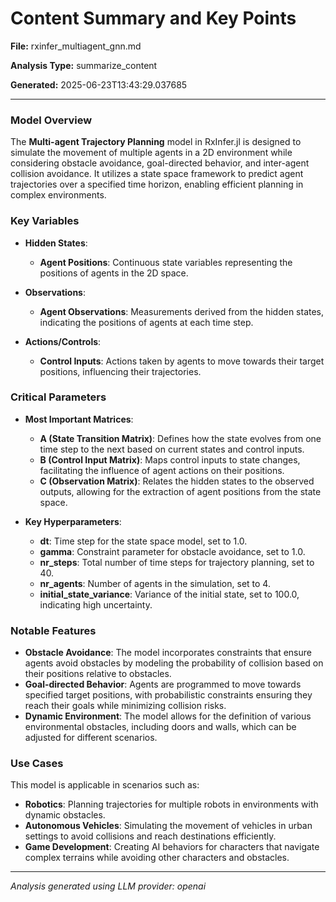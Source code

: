 # Content Summary and Key Points

**File:** rxinfer_multiagent_gnn.md

**Analysis Type:** summarize_content

**Generated:** 2025-06-23T13:43:29.037685

---

### Model Overview
The **Multi-agent Trajectory Planning** model in RxInfer.jl is designed to simulate the movement of multiple agents in a 2D environment while considering obstacle avoidance, goal-directed behavior, and inter-agent collision avoidance. It utilizes a state space framework to predict agent trajectories over a specified time horizon, enabling efficient planning in complex environments.

### Key Variables
- **Hidden States**:
  - **Agent Positions**: Continuous state variables representing the positions of agents in the 2D space.
  
- **Observations**:
  - **Agent Observations**: Measurements derived from the hidden states, indicating the positions of agents at each time step.

- **Actions/Controls**:
  - **Control Inputs**: Actions taken by agents to move towards their target positions, influencing their trajectories.

### Critical Parameters
- **Most Important Matrices**:
  - **A (State Transition Matrix)**: Defines how the state evolves from one time step to the next based on current states and control inputs.
  - **B (Control Input Matrix)**: Maps control inputs to state changes, facilitating the influence of agent actions on their positions.
  - **C (Observation Matrix)**: Relates the hidden states to the observed outputs, allowing for the extraction of agent positions from the state space.

- **Key Hyperparameters**:
  - **dt**: Time step for the state space model, set to 1.0.
  - **gamma**: Constraint parameter for obstacle avoidance, set to 1.0.
  - **nr_steps**: Total number of time steps for trajectory planning, set to 40.
  - **nr_agents**: Number of agents in the simulation, set to 4.
  - **initial_state_variance**: Variance of the initial state, set to 100.0, indicating high uncertainty.

### Notable Features
- **Obstacle Avoidance**: The model incorporates constraints that ensure agents avoid obstacles by modeling the probability of collision based on their positions relative to obstacles.
- **Goal-directed Behavior**: Agents are programmed to move towards specified target positions, with probabilistic constraints ensuring they reach their goals while minimizing collision risks.
- **Dynamic Environment**: The model allows for the definition of various environmental obstacles, including doors and walls, which can be adjusted for different scenarios.

### Use Cases
This model is applicable in scenarios such as:
- **Robotics**: Planning trajectories for multiple robots in environments with dynamic obstacles.
- **Autonomous Vehicles**: Simulating the movement of vehicles in urban settings to avoid collisions and reach destinations efficiently.
- **Game Development**: Creating AI behaviors for characters that navigate complex terrains while avoiding other characters and obstacles.

---

*Analysis generated using LLM provider: openai*
